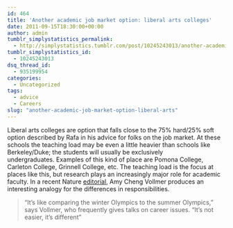 ```yaml
---
id: 464
title: 'Another academic job market option: liberal arts colleges'
date: 2011-09-15T18:30:00+00:00
author: admin
tumblr_simplystatistics_permalink:
  - http://simplystatistics.tumblr.com/post/10245243013/another-academic-job-market-option-liberal-arts
tumblr_simplystatistics_id:
  - 10245243013
dsq_thread_id:
  - 935199954
categories:
  - Uncategorized
tags:
  - advice
  - Careers
slug: "another-academic-job-market-option-liberal-arts"
---
```

Liberal arts colleges are option that falls close to the 75% hard/25% soft option described by Rafa in his advice for folks on the job market. At these schools the teaching load may be even a little heavier than schools like Berkeley/Duke; the students will usually be exclusively undergraduates. Examples of this kind of place are Pomona College, Carleton College, Grinnell College, etc. The teaching load is the focus at places like this, but research plays an increasingly major role for academic faculty. In a recent Nature <a href="http://www.nature.com/nature/journal/v477/n7363/full/nj7363-239a.html" target="_blank">editorial</a>, Amy Cheng Vollmer produces an interesting analogy for the differences in responsibilities. 

> &#8220;It&#8217;s like comparing the winter Olympics to the summer Olympics,&#8221; says Vollmer, who frequently gives talks on career issues. &#8220;It&#8217;s not easier, it&#8217;s different&#8221;
